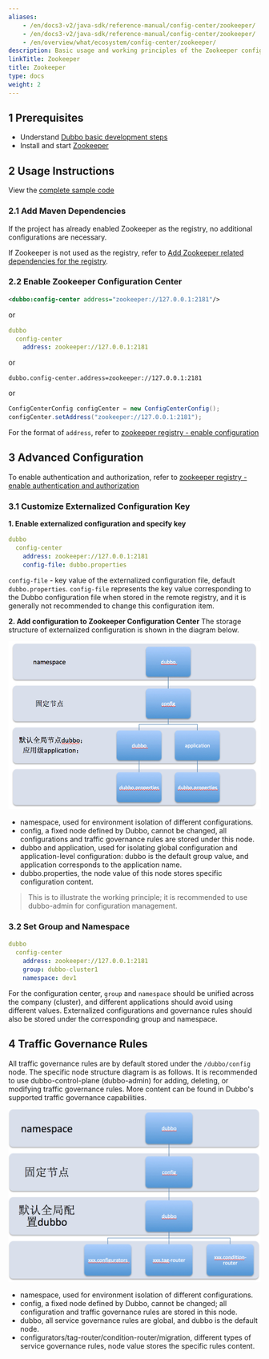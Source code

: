 ```yaml
---
aliases:
    - /en/docs3-v2/java-sdk/reference-manual/config-center/zookeeper/
    - /en/docs3-v2/java-sdk/reference-manual/config-center/zookeeper/
    - /en/overview/what/ecosystem/config-center/zookeeper/
description: Basic usage and working principles of the Zookeeper configuration center.
linkTitle: Zookeeper
title: Zookeeper
type: docs
weight: 2
---
```



## 1 Prerequisites
* Understand [Dubbo basic development steps](/en/overview/mannual/java-sdk/quick-start/starter/)
* Install and start [Zookeeper](/en/overview/reference/integrations/zookeeper/)

## 2 Usage Instructions
View the [complete sample code](https://github.com/apache/dubbo-samples/tree/master/3-extensions/configcenter/dubbo-samples-configcenter-annotation)

### 2.1 Add Maven Dependencies
If the project has already enabled Zookeeper as the registry, no additional configurations are necessary.

If Zookeeper is not used as the registry, refer to [Add Zookeeper related dependencies for the registry](/en/overview/mannual/java-sdk/reference-manual/registry/zookeeper/#11-增加-maven-依赖).

### 2.2 Enable Zookeeper Configuration Center
```xml
<dubbo:config-center address="zookeeper://127.0.0.1:2181"/>
```

or

```yaml
dubbo
  config-center
    address: zookeeper://127.0.0.1:2181
```

or

```properties
dubbo.config-center.address=zookeeper://127.0.0.1:2181
```

or

```java
ConfigCenterConfig configCenter = new ConfigCenterConfig();
configCenter.setAddress("zookeeper://127.0.0.1:2181");
```

For the format of `address`, refer to [zookeeper registry - enable configuration](../../registry/zookeeper/#13-配置并启用-zookeeper)

## 3 Advanced Configuration
To enable authentication and authorization, refer to [zookeeper registry - enable authentication and authorization](../../registry/zookeeper/#21-认证与鉴权)

### 3.1 Customize Externalized Configuration Key
**1. Enable externalized configuration and specify key**
```yaml
dubbo
  config-center
    address: zookeeper://127.0.0.1:2181
    config-file: dubbo.properties
```

`config-file` - key value of the externalized configuration file, default `dubbo.properties`. `config-file` represents the key value corresponding to the Dubbo configuration file when stored in the remote registry, and it is generally not recommended to change this configuration item.

**2. Add configuration to Zookeeper Configuration Center**
The storage structure of externalized configuration is shown in the diagram below.

![zk-configcenter.jpg](/imgs/user/zk-configcenter.jpg)

- namespace, used for environment isolation of different configurations.
- config, a fixed node defined by Dubbo, cannot be changed, all configurations and traffic governance rules are stored under this node.
- dubbo and application, used for isolating global configuration and application-level configuration: dubbo is the default group value, and application corresponds to the application name.
- dubbo.properties, the node value of this node stores specific configuration content.

> This is to illustrate the working principle; it is recommended to use dubbo-admin for configuration management.

### 3.2 Set Group and Namespace
```yaml
dubbo
  config-center
    address: zookeeper://127.0.0.1:2181
    group: dubbo-cluster1
    namespace: dev1
```

For the configuration center, `group` and `namespace` should be unified across the company (cluster), and different applications should avoid using different values. Externalized configurations and governance rules should also be stored under the corresponding group and namespace.

## 4 Traffic Governance Rules
All traffic governance rules are by default stored under the `/dubbo/config` node. The specific node structure diagram is as follows. It is recommended to use dubbo-control-plane (dubbo-admin) for adding, deleting, or modifying traffic governance rules. More content can be found in Dubbo's supported traffic governance capabilities.

![zk-configcenter-governance](/imgs/user/zk-configcenter-governance.jpg)

- namespace, used for environment isolation of different configurations.
- config, a fixed node defined by Dubbo, cannot be changed; all configuration and traffic governance rules are stored in this node.
- dubbo, all service governance rules are global, and dubbo is the default node.
- configurators/tag-router/condition-router/migration, different types of service governance rules, node value stores the specific rules content.

